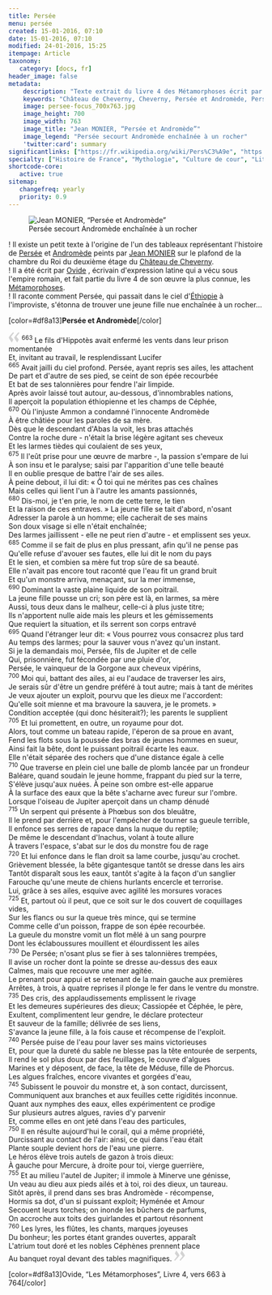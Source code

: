 ```yaml
---
title: Persée 
menu: persée
created: 15-01-2016, 07:10
date: 15-01-2016, 07:10
modified: 24-01-2016, 15:25
itempage: Article
taxonomy:
   category: [docs, fr]
header_image: false
metadata:
    description: "Texte extrait du livre 4 des Métamorphoses écrit par Ovide et qui a inspiré au peintre Jean MONIER une des réalisations représentant Persée et Andromède sur le plafond de la chambre du Roi au deuxième étage du Château de Cheverny"
    keywords: "Château de Cheverny, Cheverny, Persée et Andromède, Persée, Andromède, Ovide, Les Métamorphoses, Jean MONIER, Jean MOSNIER"
    image: persee-focus_700x763.jpg
    image_height: 700
    image_width: 763
    image_title: "Jean MONIER, “Persée et Andromède”"
    image_legend: "Persée secourt Andromède enchaînée à un rocher"
    'twitter:card': summary
significantlinks: ["https://fr.wikipedia.org/wiki/Pers%C3%A9e", "https://fr.wikipedia.org/wiki/Andromède_(mythologie)", "https://fr.wikipedia.org/wiki/Château_de_Cheverny", "https://fr.wikipedia.org/wiki/Ovide", "https://fr.wikipedia.org/wiki/Métamorphoses_(Ovide)", "https://fr.wikipedia.org/wiki/Éthiopie", "https://fr.wikipedia.org/wiki/Jean_Mosnier"]
specialty: ["Histoire de France", "Mythologie", "Culture de cour", "Littérature de l'Empire Romain", "Littérature romaine impériale", "Château de Cheverny", "Cheverny", "Persée", "Andromède", "Persée et Andromède", "Ovide", "Les Métamorphoses", "Jean MONIER", "Jean MOSNIER"]
shortcode-core:
   active: true
sitemap:
   changefreq: yearly
   priority: 0.9
---
```


<figure><picture>
<source
media="(min-width: 959px)"
sizes="(max-width: 767px) 98vw, (min-width: 959px) 50vw, 86vw"
srcset="
/user/sites/docs/pages/01.home/03.chateaux-de-la-loire/03.cheverny/02.perseus/persee-280.webp 280w,
/user/sites/docs/pages/01.home/03.chateaux-de-la-loire/03.cheverny/02.perseus/persee-380.webp 380w,
/user/sites/docs/pages/01.home/03.chateaux-de-la-loire/03.cheverny/02.perseus/persee-480.webp 480w,
/user/sites/docs/pages/01.home/03.chateaux-de-la-loire/03.cheverny/02.perseus/persee-640.webp 640w,
/user/sites/docs/pages/01.home/03.chateaux-de-la-loire/03.cheverny/02.perseus/persee_700x869.webp 700w"
type="image/webp" />
<source
media="(min-width: 959px)"
sizes="(max-width: 767px) 98vw, (min-width: 959px) 50vw, 86vw"
srcset="
/user/sites/docs/pages/01.home/03.chateaux-de-la-loire/03.cheverny/02.perseus/persee-280.jpg 280w,
/user/sites/docs/pages/01.home/03.chateaux-de-la-loire/03.cheverny/02.perseus/persee-380.jpg 380w,
/user/sites/docs/pages/01.home/03.chateaux-de-la-loire/03.cheverny/02.perseus/persee-480.jpg 480w,
/user/sites/docs/pages/01.home/03.chateaux-de-la-loire/03.cheverny/02.perseus/persee-640.jpg 640w,
/user/sites/docs/pages/01.home/03.chateaux-de-la-loire/03.cheverny/02.perseus/persee_700x869.jpg 700w" />
<source
sizes="(max-width: 767px) 98vw, (min-width: 959px) 50vw, 86vw"
srcset="
/user/sites/docs/pages/01.home/03.chateaux-de-la-loire/03.cheverny/02.perseus/persee-focus-280.webp 280w,
/user/sites/docs/pages/01.home/03.chateaux-de-la-loire/03.cheverny/02.perseus/persee-focus-380.webp 380w,
/user/sites/docs/pages/01.home/03.chateaux-de-la-loire/03.cheverny/02.perseus/persee-focus-480.webp 480w,
/user/sites/docs/pages/01.home/03.chateaux-de-la-loire/03.cheverny/02.perseus/persee-focus-640.webp 640w,
/user/sites/docs/pages/01.home/03.chateaux-de-la-loire/03.cheverny/02.perseus/persee-focus_700x763.webp 700w"
type="image/webp" />
<img src="/user/sites/docs/pages/01.home/03.chateaux-de-la-loire/03.cheverny/02.perseus/persee-focus_700x763.jpg" alt="Jean MONIER, “Persée et Andromède”" title="Jean MONIER, “Persée et Andromède”" class="class-diane-img"
sizes="(max-width: 767px) 98vw, (min-width: 959px) 50vw, 86vw"
srcset="
/user/sites/docs/pages/01.home/03.chateaux-de-la-loire/03.cheverny/02.perseus/persee-focus-280.jpg 280w,
/user/sites/docs/pages/01.home/03.chateaux-de-la-loire/03.cheverny/02.perseus/persee-focus-380.jpg 380w,
/user/sites/docs/pages/01.home/03.chateaux-de-la-loire/03.cheverny/02.perseus/persee-focus-480.jpg 480w,
/user/sites/docs/pages/01.home/03.chateaux-de-la-loire/03.cheverny/02.perseus/persee-focus-640.jpg 640w,
/user/sites/docs/pages/01.home/03.chateaux-de-la-loire/03.cheverny/02.perseus/persee-focus_700x763.jpg 700w"
>
</picture><figcaption>Persée secourt Andromède enchaînée à un rocher</figcaption></figure>

! Il existe un petit texte à l'origine de l'un des tableaux représentant l'histoire de [Persée][1] et [Andromède][2] peints par [Jean MONIER][7] sur le plafond de la chambre du Roi du deuxième étage du [Château de Cheverny][3].  
! Il a été écrit par [Ovide][4] , écrivain d'expression latine qui a vécu sous l'empire romain, et fait partie du livre 4 de son œuvre la plus connue, les [Métamorphoses][5].  
! Il raconte comment Persée, qui passait dans le ciel d'[Éthiopie][6] à l'improviste, s'étonna de trouver une jeune fille nue enchaînée à un rocher...  

[color=#df8a13]**Persée et Andromède**[/color]  

<span><svg xmlns="http://www.w3.org/2000/svg" width="22px" height="22px" viewBox="0 0 78 78" fill="lightgrey" opacity="1"><path d="M76.5 9.0009L57.0898 32.605c-.88226 1.10283-.88226 1.54397-.88226 1.76454 0 1.10286 1.76455 3.30857 2.8674 4.632l13.0167 14.99877L61.50123 74.9545 50.4727 59.51456c-2.87047-3.97028-10.80793-15.88413-10.80793-19.19267 0-1.76458.6617-2.4263 6.6171-9.7051C60.8395 12.74754 63.04522 10.98297 70.98575 3.0455L76.5 9.00092zm-38.16172 0L18.9281 32.605c-.88228 1.10283-.88228 1.54397-.88228 1.76454 0 1.10286 1.76457 3.30857 2.86742 4.632L33.92688 54.0003 23.3395 74.9545 12.30793 59.51456C9.44053 55.54428 1.5 43.63043 1.5 40.3219c0-1.76458.6617-2.4263 6.6171-9.7051C22.67475 12.74754 24.88043 10.98297 32.82097 3.0455l5.51732 5.9554z"/></svg></span> 
<sup>663</sup> 
Le fils d'Hippotès avait enfermé les vents dans leur prison momentanée  
Et, invitant au travail, le resplendissant Lucifer  
<sup>665</sup> 
Avait jailli du ciel profond. Persée, ayant repris ses ailes, les attachent  
De part et d'autre de ses pied, se ceint de son épée recourbée  
Et bat de ses talonnières pour fendre l'air limpide.  
Après avoir laissé tout autour, au-dessous, d'innombrables nations,  
Il aperçoit la population éthiopienne et les champs de Céphée,  
<sup>670</sup> 
Où l'injuste Ammon a condamné l'innocente Andromède  
À être châtiée pour les paroles de sa mère.  
Dès que le descendant d'Abas la voit, les bras attachés  
Contre la roche dure - n'était la brise légère agitant ses cheveux  
Et les larmes tièdes qui coulaient de ses yeux,  
<sup>675</sup> 
Il l'eût prise pour une œuvre de marbre -, la passion s'empare de lui  
À son insu et le paralyse; saisi par l'apparition d'une telle beauté  
Il en oublie presque de battre l'air de ses ailes.  
À peine debout, il lui dit: « Ô toi qui ne mérites pas ces chaînes  
Mais celles qui lient l'un à l'autre les amants passionnés,  
<sup>680</sup> 
Dis-moi, je t'en prie, le nom de cette terre, le tien  
Et la raison de ces entraves. » La jeune fille se tait d'abord, n'osant  
Adresser la parole à un homme; elle cacherait de ses mains  
Son doux visage si elle n'était enchaînée;  
Des larmes jaillissent - elle ne peut rien d'autre - et emplissent ses yeux.  
<sup>685</sup> 
Comme il se fait de plus en plus pressant, afin qu'il ne pense pas  
Qu'elle refuse d'avouer ses fautes, elle lui dit le nom du pays  
Et le sien, et combien sa mère fut trop sûre de sa beauté.  
Elle n'avait pas encore tout raconté que l'eau fit un grand bruit  
Et qu'un monstre arriva, menaçant, sur la mer immense,  
<sup>690</sup> 
Dominant la vaste plaine liquide de son poitrail.  
La jeune fille pousse un cri; son père est là, en larmes, sa mère  
Aussi, tous deux dans le malheur, celle-ci à plus juste titre;   
Ils n'apportent nulle aide mais les pleurs et les gémissements  
Que requiert la situation, et ils serrent son corps entravé  
<sup>695</sup> 
Quand l'étranger leur dit: « Vous pourrez vous consacrez plus tard  
Au temps des larmes; pour la sauver vous n'avez qu'un instant.  
Si je la demandais moi, Persée, fils de Jupiter et de celle  
Qui, prisonnière, fut fécondée par une pluie d'or,  
Persée, le vainqueur de la Gorgone aux cheveux vipérins,  
<sup>700</sup> 
Moi qui, battant des ailes, ai eu l'audace de traverser les airs,  
Je serais sûr d'être un gendre préféré à tout autre; mais à tant de mérites  
Je veux ajouter un exploit, pourvu que les dieux me l'accordent:  
Qu'elle soit mienne et ma bravoure la sauvera, je le promets. »  
Condition acceptée (qui donc hésiterait?); les parents le supplient  
<sup>705</sup> 
Et lui promettent, en outre, un royaume pour dot.  
Alors, tout comme un bateau rapide, l'éperon de sa proue en avant,  
Fend les flots sous la poussée des bras de jeunes hommes en sueur,  
Ainsi fait la bête, dont le puissant poitrail écarte les eaux.  
Elle n'était séparée des rochers que d'une distance égale à celle  
<sup>710</sup> 
Que traverse en plein ciel une balle de plomb lancée par un frondeur  
Baléare, quand soudain le jeune homme, frappant du pied sur la terre,  
S'élève jusqu'aux nuées. À peine son ombre est-elle apparue  
À la surface des eaux que la bête s'acharne avec fureur sur l'ombre.  
Lorsque l'oiseau de Jupiter aperçoit dans un champ dénudé  
<sup>715</sup> 
Un serpent qui présente à Phœbus son dos bleuâtre,  
Il le prend par derrière et, pour l'empécher de tourner sa gueule terrible,  
Il enfonce ses serres de rapace dans la nuque du reptile;  
De même le descendant d'Inachus, volant à toute allure  
À travers l'espace, s'abat sur le dos du monstre fou de rage  
<sup>720</sup> 
Et lui enfonce dans le flan droit sa lame courbe, jusqu'au crochet.  
Grièvement blessée, la bête gigantesque tantôt se dresse dans les airs  
Tantôt disparaît sous les eaux, tantôt s'agite à la façon d'un sanglier  
Farouche qu'une meute de chiens hurlants encercle et terrorise.  
Lui, grâce à ses ailes, esquive avec agilité les morsures voraces  
<sup>725</sup> 
Et, partout où il peut, que ce soit sur le dos couvert de coquillages vides,  
Sur les flancs ou sur la queue très mince, qui se termine  
Comme celle d'un poisson, frappe de son épée recourbée.  
La gueule du monstre vomit un flot mêlé à un sang pourpre  
Dont les éclaboussures mouillent et élourdissent les ailes  
<sup>730</sup> 
De Persée; n'osant plus se fier à ses talonnières trempées,  
Il avise un rocher dont la pointe se dresse au-dessus des eaux  
Calmes, mais que recouvre une mer agitée.  
Le prenant pour appui et se retenant de la main gauche aux premières  
Arrêtes, à trois, à quatre reprises il plonge le fer dans le ventre du monstre.  
<sup>735</sup> 
Des cris, des applaudissements emplissent le rivage  
Et les demeures supérieures des dieux; Cassiopée et Céphée, le père,  
Exultent, complimentent leur gendre, le déclare protecteur  
Et sauveur de la famille; délivrée de ses liens,  
S'avance la jeune fille, à la fois cause et récompense de l'exploit.  
<sup>740</sup> 
Persée puise de l'eau pour laver ses mains victorieuses  
Et, pour que la dureté du sable ne blesse pas la tête entourée de serpents,  
Il rend le sol plus doux par des feuillages, le couvre d'algues  
Marines et y déposent, de face, la tête de Méduse, fille de Phorcus.  
Les algues fraîches, encore vivantes et gorgées d'eau,  
<sup>745</sup> 
Subissent le pouvoir du monstre et, à son contact, durcissent,  
Communiquent aux branches et aux feuilles cette rigidités inconnue.  
Quant aux nymphes des eaux, elles expérimentent ce prodige  
Sur plusieurs autres algues, ravies d'y parvenir  
Et, comme elles en ont jeté dans l'eau des particules,  
<sup>750</sup> 
Il en résulte aujourd'hui le corail, qui a même propriété,  
Durcissant au contact de l'air: ainsi, ce qui dans l'eau était  
Plante souple devient hors de l'eau une pierre.  
Le héros élève trois autels de gazon à trois dieux:  
À gauche pour Mercure, à droite pour toi, vierge guerrière,  
<sup>755</sup> 
Et au milieu l'autel de Jupiter; il immole à Minerve une génisse,  
Un veau au dieu aux pieds ailés et à toi, roi des dieux, un taureau.  
Sitôt après, il prend dans ses bras Andromède - récompense,  
Hormis sa dot, d'un si puissant exploit; Hyménée et Amour  
Secouent leurs torches; on inonde les bûchers de parfums,  
On accroche aux toits des guirlandes et partout résonnent  
<sup>760</sup> 
Les lyres, les flûtes, les chants, marques joyeuses  
Du bonheur; les portes étant grandes ouvertes, apparaît  
L'atrium tout doré et les nobles Céphènes prennent place  
Au banquet royal devant des tables magnifiques. <span><svg xmlns="http://www.w3.org/2000/svg" width="22px" height="22px" viewBox="0 0 78 78" fill="lightgrey" opacity="1"><path d="M1.5 68.9991L20.9102 45.395c.88226-1.10283.88226-1.54397.88226-1.76454 0-1.10286-1.76455-3.30857-2.8674-4.632L5.90836 23.9997 16.49877 3.0455 27.5273 18.48544c2.87047 3.97028 10.80793 15.88413 10.80793 19.19267 0 1.76458-.6617 2.4263-6.6171 9.7051C17.1605 65.25246 14.95478 67.01703 7.01425 74.9545L1.5 68.99908zm38.16172 0L59.0719 45.395c.88228-1.10283.88228-1.54397.88228-1.76454 0-1.10286-1.76457-3.30857-2.86742-4.632L44.07312 23.9997 54.6605 3.0455l11.03157 15.43992C68.55947 22.45572 76.5 34.36957 76.5 37.6781c0 1.76458-.6617 2.4263-6.6171 9.7051C55.32526 65.25246 53.11957 67.01703 45.17904 74.9545l-5.51732-5.9554z"/></svg></span>

[color=#df8a13]Ovide, “Les Métamorphoses”, Livre 4, vers 663 à 764[/color]  

[1]: https://fr.wikipedia.org/wiki/Persée "https://fr.wikipedia.org/wiki/Persée"
[2]: https://fr.wikipedia.org/wiki/Andromède_(mythologie) "https://fr.wikipedia.org/wiki/Andromède"
[3]: https://fr.wikipedia.org/wiki/Château_de_Cheverny "https://fr.wikipedia.org/wiki/Château_de_Cheverny"
[4]: https://fr.wikipedia.org/wiki/Ovide "https://fr.wikipedia.org/wiki/Ovide"
[5]: https://fr.wikipedia.org/wiki/Métamorphoses_(Ovide) "https://fr.wikipedia.org/wiki/Métamorphoses_(Ovide)"
[6]: https://fr.wikipedia.org/wiki/Éthiopie "https://fr.wikipedia.org/wiki/Éthiopie"
[7]: https://fr.wikipedia.org/wiki/Jean_Mosnier "https://fr.wikipedia.org/wiki/Jean Monier"